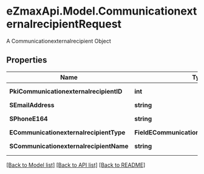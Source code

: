# eZmaxApi.Model.CommunicationexternalrecipientRequest
A Communicationexternalrecipient Object

## Properties

Name | Type | Description | Notes
------------ | ------------- | ------------- | -------------
**PkiCommunicationexternalrecipientID** | **int** | The unique ID of the Communicationexternalrecipient | [optional] 
**SEmailAddress** | **string** | The email address. | [optional] 
**SPhoneE164** | **string** | A phone number in E.164 Format | [optional] 
**ECommunicationexternalrecipientType** | **FieldECommunicationexternalrecipientType** |  | [optional] 
**SCommunicationexternalrecipientName** | **string** | The name of the Communicationexternalrecipient | 

[[Back to Model list]](../README.md#documentation-for-models) [[Back to API list]](../README.md#documentation-for-api-endpoints) [[Back to README]](../README.md)

